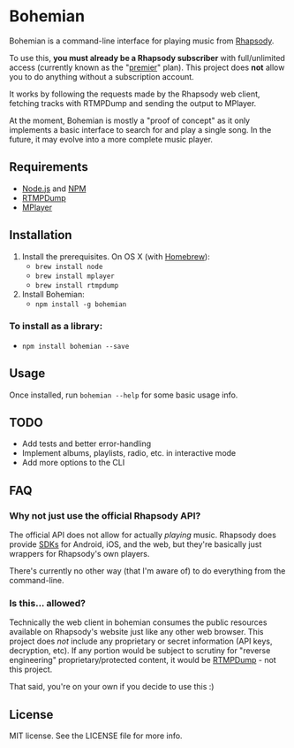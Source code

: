 # Bohemian

Bohemian is a command-line interface for playing music from [Rhapsody](http://www.rhapsody.com).

To use this, **you must already be a Rhapsody subscriber** with full/unlimited access (currently known as the "[premier](http://www.rhapsody.com/pricing)" plan). This project does **not** allow you to do anything without a subscription account.

It works by following the requests made by the Rhapsody web client, fetching tracks with RTMPDump and sending the output to MPlayer.

At the moment, Bohemian is mostly a "proof of concept" as it only implements a basic interface to search for and play a single song. In the future, it may evolve into a more complete music player.


## Requirements

- [Node.js](https://nodejs.org/) and [NPM](https://www.npmjs.com/)
- [RTMPDump](https://rtmpdump.mplayerhq.hu/)
- [MPlayer](http://www.mplayerhq.hu/)

## Installation

1. Install the prerequisites. On OS X (with [Homebrew](http://brew.sh/)):
	- `brew install node`
	- `brew install mplayer`
	- `brew install rtmpdump`
2. Install Bohemian:
	- `npm install -g bohemian`

### To install as a library:

- `npm install bohemian --save`


## Usage

Once installed, run `bohemian --help` for some basic usage info.

## TODO

- Add tests and better error-handling
- Implement albums, playlists, radio, etc. in interactive mode
- Add more options to the CLI


## FAQ

### Why not just use the official Rhapsody API?

The official API does not allow for actually *playing* music. Rhapsody does provide [SDKs](https://developer.rhapsody.com/sdks) for Android, iOS, and the web, but they're basically just wrappers for Rhapsody's own players.

There's currently no other way (that I'm aware of) to do everything from the command-line.

### Is this... allowed?

Technically the web client in bohemian consumes the public resources available on Rhapsody's website just like any other web browser. This project does *not* include any proprietary or secret information (API keys, decryption, etc). If any portion would be subject to scrutiny for "reverse engineering" proprietary/protected content, it would be [RTMPDump](https://rtmpdump.mplayerhq.hu/) - not this project.

That said, you're on your own if you decide to use this :)


## License

MIT license. See the LICENSE file for more info.
